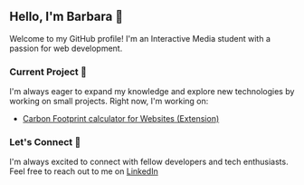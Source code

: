 ## Hello, I'm Barbara 👋
Welcome to my GitHub profile!
I'm an Interactive Media student with a passion for web development.

### Current Project 🌱 
I'm always eager to expand my knowledge and explore new technologies by working on small projects. Right now, I'm working on:
- [Carbon Footprint calculator for Websites (Extension)](https://github.com/barbarahuem/website-carbon-footprint-extension)

### Let's Connect 🤝 
I'm always excited to connect with fellow developers and tech enthusiasts. Feel free to reach out to me on [LinkedIn](https://www.linkedin.com/in/barbara-huemer-3848b0271/)

<!--
**barbarahuem/barbarahuem** is a ✨ _special_ ✨ repository because its `README.md` (this file) appears on your GitHub profile.

Here are some ideas to get you started:

- 🔭 I’m currently working on ...
- 🌱 I’m currently learning ...
- 👯 I’m looking to collaborate on ...
- 🤔 I’m looking for help with ...
- 💬 Ask me about ...
- 📫 How to reach me: ...
- 😄 Pronouns: ...
- ⚡ Fun fact: ...
-->
